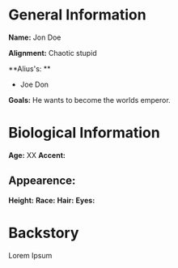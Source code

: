 # General Information
**Name:** Jon Doe

**Alignment:** Chaotic stupid

**Alius's: **
- Joe Don

**Goals:** He wants to become the worlds emperor.

# Biological Information
**Age:** XX
**Accent:**
## Appearence:
**Height:**
**Race:** 
**Hair:** 
**Eyes:** 
# Backstory
Lorem Ipsum










 

			

